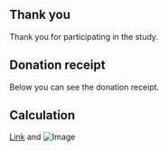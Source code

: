 ## Thank you 

Thank you for participating in the study. 

## Donation receipt

Below you can see the donation receipt.

## Calculation



[Link](url) and ![Image](src)
